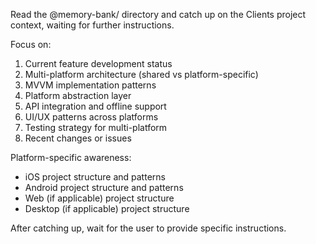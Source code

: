 Read the @memory-bank/ directory and catch up on the Clients project context, waiting for further instructions.

Focus on:
1. Current feature development status
2. Multi-platform architecture (shared vs platform-specific)
3. MVVM implementation patterns
4. Platform abstraction layer
5. API integration and offline support
6. UI/UX patterns across platforms
7. Testing strategy for multi-platform
8. Recent changes or issues

Platform-specific awareness:
- iOS project structure and patterns
- Android project structure and patterns  
- Web (if applicable) project structure
- Desktop (if applicable) project structure

After catching up, wait for the user to provide specific instructions.